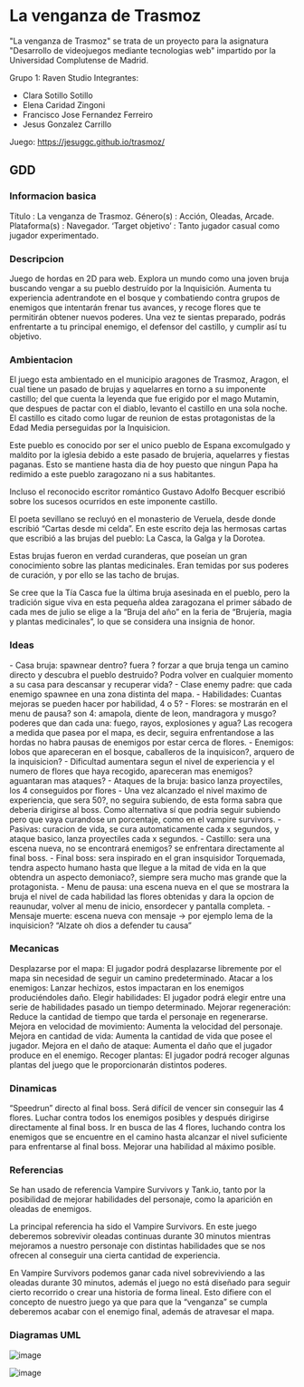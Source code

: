 # La venganza de Trasmoz

"La venganza de Trasmoz" se trata de un proyecto para la asignatura "Desarrollo de videojuegos mediante tecnologias web" impartido por la Universidad Complutense de Madrid. 

Grupo 1: Raven Studio
Integrantes:
<ul>
<li> Clara Sotillo Sotillo </li>
<li> Elena Caridad Zingoni </li>
<li> Francisco Jose Fernandez Ferreiro </li>
<li> Jesus Gonzalez Carrillo </li>
</ul>

Juego: https://jesuggc.github.io/trasmoz/

<h2> GDD </h2>
<h3>Informacion basica</h3>
Título			: La venganza de Trasmoz.
Género(s)		: Acción, Oleadas, Arcade.
Plataforma(s)	: Navegador.
‘Target objetivo’	: Tanto jugador casual como jugador experimentado.


<h3>Descripcion </h3>
Juego de hordas en 2D para web. Explora un mundo como una joven bruja buscando vengar a su pueblo destruído por la Inquisición. Aumenta tu experiencia adentrandote en el bosque y combatiendo contra grupos de enemigos que intentarán frenar tus avances, y recoge flores que te permitirán obtener nuevos poderes. Una vez te sientas preparado, podrás enfrentarte a tu principal enemigo, el defensor del castillo, y cumplir así tu objetivo.

<h3>Ambientacion</h3>
El juego esta ambientado en el municipio aragones de Trasmoz, Aragon, el cual tiene un pasado de brujas y aquelarres en torno a su imponente castillo; del que cuenta la leyenda que fue erigido por el mago Mutamin, que despues de pactar con el diablo, levanto el castillo en una sola noche. El castillo es citado como lugar de reunion de estas protagonistas de la Edad Media perseguidas por la Inquisicion. 

Este pueblo es conocido por ser el unico pueblo de Espana excomulgado y maldito por la iglesia debido a este pasado de brujeria, aquelarres y fiestas paganas. Esto se mantiene hasta dia de hoy puesto que ningun Papa ha redimido a este pueblo zaragozano ni a sus habitantes.

Incluso el reconocido escritor romántico Gustavo Adolfo Becquer escribió sobre los sucesos ocurridos en este imponente castillo.

El poeta sevillano se recluyó en el monasterio de Veruela, desde donde escribió “Cartas desde mi celda”. En este escrito deja las hermosas cartas que escribió a las brujas del pueblo: La Casca, la Galga y la Dorotea.

Estas brujas fueron en verdad curanderas, que poseían un gran conocimiento sobre las plantas medicinales. Eran temidas por sus poderes de curación, y por ello se las tacho de brujas.

Se cree que la Tía Casca fue la última bruja asesinada en el pueblo, pero la tradición sigue viva en esta pequeña aldea zaragozana el primer sábado de cada mes de julio se elige a la “Bruja del año” en la feria de “Brujería, magia y plantas medicinales”, lo que se considera una insignia de honor.

<h3> Ideas </h3>
- Casa bruja: spawnear dentro? fuera ? forzar a que bruja tenga un camino directo y descubra el pueblo destruido? Podra volver en cualquier momento a su casa para descansar y recuperar vida?
- Clase enemy padre: que cada enemigo spawnee en una zona distinta del mapa.
- Habilidades: Cuantas mejoras se pueden hacer por habilidad, 4 o 5?
- Flores: se mostrarán en el menu de pausa? son 4: amapola, diente de leon, mandragora y musgo? poderes que dan cada una: fuego, rayos, explosiones y agua? Las recogera a medida que pasea por el mapa, es decir, seguira enfrentandose a las hordas no habra pausas de enemigos por estar cerca de flores.
- Enemigos: lobos que apareceran en el bosque, caballeros de la inquisicon?, arquero de la inquisicion?
- Dificultad aumentara segun el nivel de experiencia y el numero de flores que haya recogido, apareceran mas enemigos? aguantaran mas ataques?
- Ataques de la bruja: basico lanza proyectiles, los 4 conseguidos por flores
- Una vez alcanzado el nivel maximo de experiencia, que sera 50?, no seguira subiendo, de esta forma sabra que deberia dirigirse al boss. Como alternativa sí que podria seguir subiendo pero que vaya curandose un porcentaje, como en el vampire survivors.
- Pasivas: curacion de vida, se cura automaticamente cada x segundos, y ataque basico, lanza proyectiles cada x segundos.
- Castillo: sera una escena nueva, no se encontrará enemigos? se enfrentara directamente al final boss.
- Final boss: sera inspirado en el gran insquisidor Torquemada, tendra aspecto humano hasta que llegue a la mitad de vida en la que obtendra un aspecto demoniaco?, siempre sera mucho mas grande que la protagonista.
- Menu de pausa: una escena nueva en el que se mostrara la bruja el nivel de cada habilidad las flores obtenidas y dara la opcion de reaunudar, volver al menu de inicio, ensordecer y pantalla completa.
- Mensaje muerte: escena nueva con mensaje → por ejemplo lema de la inquisicion? “Alzate oh dios a defender tu causa”

<h3> Mecanicas</h3>
Desplazarse por el mapa: El jugador podrá desplazarse libremente por el mapa sin necesidad de seguir un camino predeterminado.
Atacar a los enemigos: Lanzar hechizos, estos impactaran en los enemigos produciéndoles daño.
Elegir habilidades: El jugador podrá elegir entre una serie de habilidades pasado un tiempo determinado.
    Mejorar regeneración: Reduce la cantidad de tiempo que tarda el personaje en regenerarse.
    Mejora en velocidad de movimiento: Aumenta la velocidad del personaje.
    Mejora en cantidad de vida: Aumenta la cantidad de vida que posee el jugador.
    Mejora en el daño de ataque: Aumenta el daño que el jugador produce en el enemigo.
Recoger plantas: El jugador podrá recoger algunas plantas del juego que le proporcionarán distintos poderes.

<h3> Dinamicas</h3>
“Speedrun” directo al final boss. Será difícil de vencer sin conseguir las 4 flores.
Luchar contra todos los enemigos posibles y después dirigirse directamente al final boss.
Ir en busca de las 4 flores, luchando contra los enemigos que se encuentre en el camino hasta alcanzar el nivel suficiente para enfrentarse al final boss.
Mejorar una habilidad al máximo posible.

<h3> Referencias</h3>
Se han usado de referencia Vampire Survivors y Tank.io, tanto por la posibilidad de mejorar habilidades del personaje, como la aparición en oleadas de enemigos.

La principal referencia ha sido el Vampire Survivors. En este juego deberemos sobrevivir oleadas continuas durante 30 minutos mientras mejoramos a nuestro personaje con distintas habilidades que se nos ofrecen al conseguir una cierta cantidad de experiencia.

En Vampire Survivors podemos ganar cada nivel sobreviviendo a las oleadas durante 30 minutos, además el juego no está diseñado para seguir cierto recorrido o crear una historia de forma lineal. Esto difiere con el concepto de nuestro juego ya que para que la “venganza” se cumpla deberemos acabar con el enemigo final, además de atravesar el mapa.

<h3>Diagramas UML</h3>

![image](https://user-images.githubusercontent.com/105007813/228625165-6999b298-92fe-4c9e-a4c8-086290197390.png)

![image](https://user-images.githubusercontent.com/105007813/228625273-3e89896b-4a84-4dc7-a229-9c8bde8619db.png)
